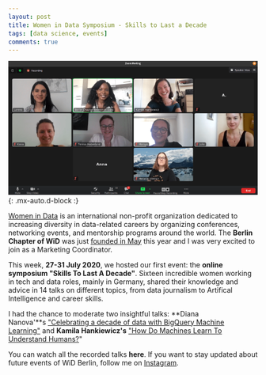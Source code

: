 ```yaml
---
layout: post
title: Women in Data Symposium - Skills to Last a Decade
tags: [data science, events]
comments: true
---
```


![cover](../assets/img/womenindata.png){: .mx-auto.d-block :}

[Women in Data](https://www.womenindata.org/) is an international non-profit organization dedicated to increasing diversity in data-related careers by organizing conferences, networking events, and mentorship programs around the world. The **Berlin Chapter of WiD** was just [founded in May](https://lorenaciutacu.com/2020/05/15/women-in-data-berlin-chapter-kick-off/) this year and I was very excited to join as a Marketing Coordinator.

This week, **27-31 July 2020**, we hosted our first event: the **online symposium "Skills To Last A Decade"**. Sixteen incredible women working in tech and data roles, mainly in Germany, shared their knowledge and advice in 14 talks on different topics, from data journalism to Artifical Intelligence and career skills.

I had the chance to moderate two insightful talks: **Diana Nanova'**s ["Celebrating a decade of data with BigQuery Machine Learning"](http://youtube.com/) and **Kamila Hankiewicz's** ["How Do Machines Learn To Understand Humans?](http://youtube.com/)"

You can watch all the recorded talks **here**. If you want to stay updated about future events of WiD Berlin, follow me on [Instagram](https://www.instagram.com/datalingo/).